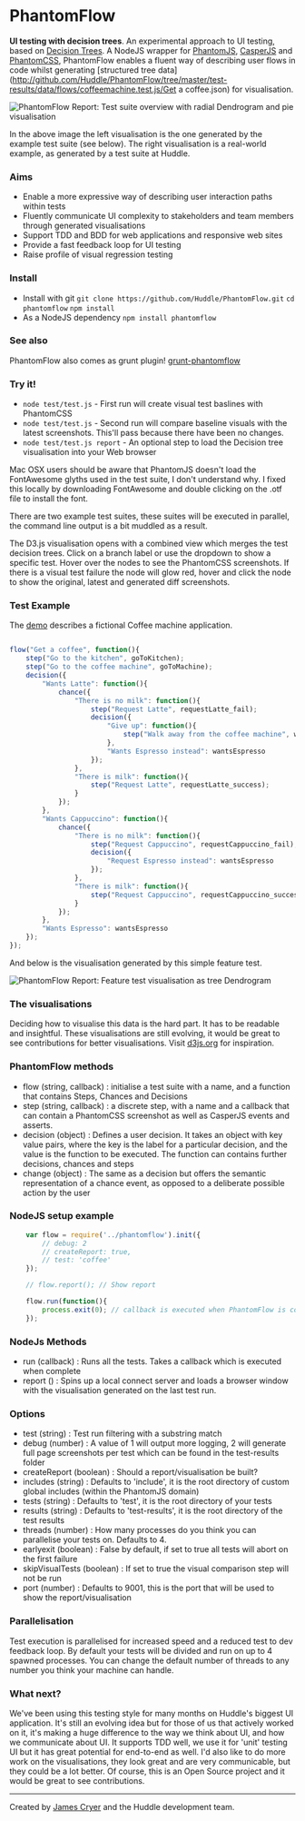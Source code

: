 PhantomFlow
===========

**UI testing with decision trees**. An experimental approach to UI testing, based on [Decision Trees](http://en.wikipedia.org/wiki/Decision_tree). A NodeJS wrapper for [PhantomJS](http://github.com/ariya/phantomjs/), [CasperJS](http://github.com/n1k0/casperjs) and [PhantomCSS](http://github.com/Huddle/PhantomCSS), PhantomFlow enables a fluent way of describing user flows in code whilst generating [structured tree data](http://github.com/Huddle/PhantomFlow/tree/master/test-results/data/flows/coffeemachine.test.js/Get a coffee.json) for visualisation.

![PhantomFlow Report: Test suite overview with radial Dendrogram and pie visualisation](https://raw.githubusercontent.com/Huddle/PhantomFlow/master/examplevis.png)

In the above image the left visualisation is the one generated by the example test suite (see below).  The right visualisation is a real-world example, as generated by a test suite at Huddle.

### Aims

* Enable a more expressive way of describing user interaction paths within tests
* Fluently communicate UI complexity to stakeholders and team members through generated visualisations
* Support TDD and BDD for web applications and responsive web sites
* Provide a fast feedback loop for UI testing
* Raise profile of visual regression testing

### Install

* Install with git `git clone https://github.com/Huddle/PhantomFlow.git` `cd phantomflow` `npm install`
* As a NodeJS dependency `npm install phantomflow`

### See also

PhantomFlow also comes as grunt plugin! [grunt-phantomflow](http://github.com/Huddle/grunt-phantomflow)

### Try it!

* `node test/test.js` - First run will create visual test baslines with PhantomCSS
* `node test/test.js` - Second run will compare baseline visuals with the latest screenshots. This'll pass because there have been no changes.
* `node test/test.js report` - An optional step to load the Decision tree visualisation into your Web browser

Mac OSX users should be aware that PhantomJS doesn't load the FontAwesome glyths used in the test suite, I don't understand why.  I fixed this locally by downloading FontAwesome and double clicking on the .otf file to install the font.

There are two example test suites, these suites will be executed in parallel, the command line output is a bit muddled as a result.

The D3.js visualisation opens with a combined view which merges the test decision trees. Click on a branch label or use the dropdown to show a specific test. Hover over the nodes to see the PhantomCSS screenshots. If there is a visual test failure the node will glow red, hover and click the node to show the original, latest and generated diff screenshots.

### Test Example

The [demo](http://github.com/Huddle/PhantomFlow/tree/master/test/flows/coffeemachine.test.js) describes a fictional Coffee machine application.

```javascript

flow("Get a coffee", function(){
	step("Go to the kitchen", goToKitchen);
	step("Go to the coffee machine", goToMachine);
	decision({
		"Wants Latte": function(){
			chance({
				"There is no milk": function(){
					step("Request Latte", requestLatte_fail);
					decision({
						"Give up": function(){
							step("Walk away from the coffee machine", walkAway);
						},
						"Wants Espresso instead": wantsEspresso
					});
				},
				"There is milk": function(){
					step("Request Latte", requestLatte_success);
				}
			});
		},
		"Wants Cappuccino": function(){
			chance({
				"There is no milk": function(){
					step("Request Cappuccino", requestCappuccino_fail);
					decision({
						"Request Espresso instead": wantsEspresso
					});
				},
				"There is milk": function(){
					step("Request Cappuccino", requestCappuccino_success);
				}
			});
		},
		"Wants Espresso": wantsEspresso
	});
});

```

And below is the visualisation generated by this simple feature test.

![PhantomFlow Report: Feature test visualisation as tree Dendrogram](https://raw.githubusercontent.com/Huddle/PhantomFlow/master/exampletreevis.png)

### The visualisations

Deciding how to visualise this data is the hard part.  It has to be readable and insightful. These visualisations are still evolving, it would be great to see contributions for better visualisations. Visit [d3js.org](http://d3js.org/) for inspiration.

### PhantomFlow methods

* flow (string, callback) : initialise a test suite with a name, and a function that contains Steps, Chances and Decisions
* step (string, callback) : a discrete step, with a name and a callback that can contain a PhantomCSS screenshot as well as CasperJS events and asserts.
* decision (object) : Defines a user decision.  It takes an object with key value pairs, where the key is the label for a particular decision, and the value is the function to be executed.  The function can contains further decisions, chances and steps
* change (object) : The same as a decision but offers the semantic representation of a chance event, as opposed to a deliberate possible action by the user

### NodeJS setup example

```javascript
	var flow = require('../phantomflow').init({
		// debug: 2
		// createReport: true,
		// test: 'coffee'
	});

	// flow.report(); // Show report

	flow.run(function(){
		process.exit(0); // callback is executed when PhantomFlow is complete
	});	

```

### NodeJs Methods

* run (callback) : Runs all the tests.  Takes a callback which is executed when complete
* report () : Spins up a local connect server and loads a browser window with the visualisation generated on the last test run.

### Options

* test (string) : Test run filtering with a substring match
* debug (number) : A value of 1 will output more logging, 2 will generate full page screenshots per test which can be found in the test-results folder
* createReport (boolean) : Should a report/visualisation be built?
* includes (string) : Defaults to 'include', it is the root directory of custom global includes (within the PhantomJS domain)
* tests (string) : Defaults to 'test', it is the root directory of your tests 
* results (string) : Defaults to 'test-results', it is the root directory of the test results
* threads (number) : How many processes do you think you can parallelise your tests on.  Defaults to 4.
* earlyexit (boolean) : False by default, if set to true all tests will abort on the first failure
* skipVisualTests (boolean) : If set to true the visual comparison step will not be run
* port (number) : Defaults to 9001, this is the port that will be used to show the report/visualisation

### Parallelisation

Test execution is parallelised for increased speed and a reduced test to dev feedback loop. By default your tests will be divided and run on up to 4 spawned processes.  You can change the default number of threads to any number you think your machine can handle.

### What next?

We've been using this testing style for many months on Huddle's biggest UI application. It's still an evolving idea but for those of us that actively worked on it, it's making a huge difference to the way we think about UI, and how we communicate about UI. It supports TDD well, we use it for 'unit' testing UI but it has great potential for end-to-end as well. I'd also like to do more work on the visualisations, they look great and are very communicable, but they could be a lot better.  Of course, this is an Open Source project and it would be great to see contributions.

--------------------------------------

Created by [James Cryer](http://github.com/jamescryer) and the Huddle development team.